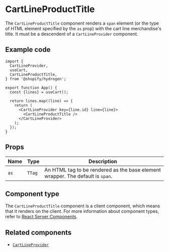 # CartLineProductTitle


The `CartLineProductTitle` component renders a `span` element (or the type of HTML element specified by
the `as` prop) with the cart line merchandise's title. It must be a descendent of a `CartLineProvider` component.

## Example code

```tsx
import {
  CartLineProvider,
  useCart,
  CartLineProductTitle,
} from '@shopify/hydrogen';

export function App() {
  const {lines} = useCart();

  return lines.map((line) => {
    return (
      <CartLineProvider key={line.id} line={line}>
        <CartLineProductTitle />
      </CartLineProvider>
    );
  });
}
```

## Props

| Name | Type              | Description                                                                    |
| ---- | ----------------- | ------------------------------------------------------------------------------ |
| `as` | <code>TTag</code> | An HTML tag to be rendered as the base element wrapper. The default is `span`. |

## Component type

The `CartLineProductTitle` component is a client component, which means that it renders on the client. For more information about component types, refer to [React Server Components](https://shopify.dev/custom-storefronts/hydrogen/react-server-components).

## Related components

- [`CartLineProvider`](/docs/components/cart/cartlineprovider.md)
